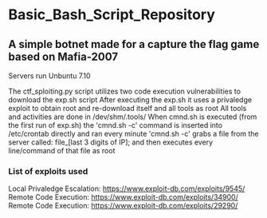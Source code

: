 # Basic_Bash_Script_Repository
## A simple botnet made for a capture the flag game based on Mafia-2007
Servers run Unbuntu 7.10

The ctf_sploiting.py script utilizes two code execution vulnerabilities to download the exp.sh script
After executing the exp.sh it uses a privaledge exploit to obtain root and re-download itself and all tools as root
All tools and activities are done in /dev/shm/.tools/
When cmnd.sh is executed (from the first run of exp.sh) the 'cmnd.sh -c' command is inserted into /etc/crontab directly and ran every minute
'cmnd.sh -c' grabs a file from the server called: file_[last 3 digits of IP]; and then executes every line/command of that file as root

### List of exploits used
Local Privaledge Escalation: https://www.exploit-db.com/exploits/9545/
Remote Code Execution:	https://www.exploit-db.com/exploits/34900/
Remote Code Execution: https://www.exploit-db.com/exploits/29290/
